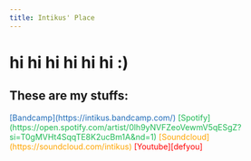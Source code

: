 ```yaml
---
title: Intikus' Place
---
```

<!--{{ site.markdown }}-->
<!--shhhhhhhhhh-->
<!--everything under place.___-->

# hi hi hi hi hi hi :) 
## These are my stuffs:

<span style="color: #1e6bb8"> 
    [Bandcamp](https://intikus.bandcamp.com/)
</span>

<!--<a href="https://open.spotify.com/artist/0lh9yNVFZeoVewmV5qESgZ?si=T0gMVHt4SqqTE8K2ucBm1A&nd=1¨" style="color: #FFCF40">Spotify</a>-->

<span style="color: #1DB954"> 
    [Spotify](https://open.spotify.com/artist/0lh9yNVFZeoVewmV5qESgZ?si=T0gMVHt4SqqTE8K2ucBm1A&nd=1)
</span>

<span style="color: orange">
    [Soundcloud](https://soundcloud.com/intikus)
</span>

<span style="color: red">
    [Youtube][defyou]
</span>

[defyou]: https://www.youtube.com/channel/UCkB2uI7e4I6FuAoK8NsoBzQ


